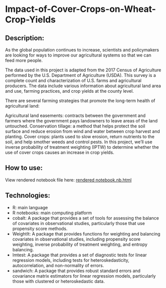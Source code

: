 # Impact-of-Cover-Crops-on-Wheat-Crop-Yields

## Description: 
As the global population continues to increase, scientists and policymakers are looking for ways to improve our agricultural systems so that we can feed more people.

The data used in this project is adapted from the 2017 Census of Agriculture performed by the U.S. Department of Agriculture (USDA). This survey is a complete count and characterization of U.S. farms and agricultural producers. The data include various information about agricultural land area and use, farming practices, and crop yields at the county level.

There are several farming strategies that promote the long-term health of agricultural land:

Agricultural land easements: contracts between the government and farmers where the government pays landowners to leave areas of the land untouched.
Conservation tillage: a method that helps protect the soil surface and reduce erosion from wind and water between crop harvest and planting.
Cover crops: plants used to slow erosion, return nutrients to the soil, and help smother weeds and control pests.
In this project, we’ll use inverse probability of treatment weighting (IPTW) to determine whether the use of cover crops causes an increase in crop yields.

## How to use: 
View rendered notebook file here: [rendered notebook.nb.html](https://jaimeggb.github.io/Impact-of-Cover-Crops-on-Wheat-Crop-Yields/notebook.nb.html)

## Technologies: 
- R: main language
- R notebooks: main computing platform
- cobalt: A package that provides a set of tools for assessing the balance of covariates in observational studies, particularly those that use propensity score methods.
- WeightIt: A package that provides functions for weighting and balancing covariates in observational studies, including propensity score weighting, inverse probability of treatment weighting, and entropy balancing.
- lmtest: A package that provides a set of diagnostic tests for linear regression models, including tests for heteroskedasticity, autocorrelation, and non-normality of errors.
- sandwich: A package that provides robust standard errors and covariance matrix estimators for linear regression models, particularly those with clustered or heteroskedastic data.
